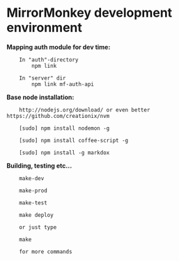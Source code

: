# MirrorMonkey development environment

**Mapping  auth module for dev time:**

        In "auth"-directory
            npm link

        In "server" dir
            npm link mf-auth-api

**Base node installation:**

        http://nodejs.org/download/ or even better https://github.com/creationix/nvm

        [sudo] npm install nodemon -g

        [sudo] npm install coffee-script -g

        [sudo] npm install -g markdox

**Building, testing etc...**

        make-dev

        make-prod

        make-test

        make deploy

        or just type

        make

        for more commands
